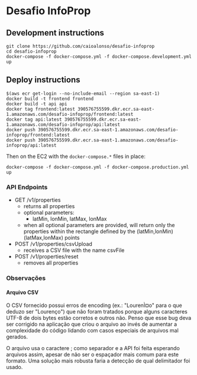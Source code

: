 # Desafio InfoProp

## Development instructions
```
git clone https://github.com/caioalonso/desafio-infoprop
cd desafio-infoprop
docker-compose -f docker-compose.yml -f docker-compose.development.yml up
```

## Deploy instructions
```
$(aws ecr get-login --no-include-email --region sa-east-1)
docker build -t frontend frontend
docker build -t api api
docker tag frontend:latest 390576755599.dkr.ecr.sa-east-1.amazonaws.com/desafio-infoprop/frontend:latest
docker tag api:latest 390576755599.dkr.ecr.sa-east-1.amazonaws.com/desafio-infoprop/api:latest
docker push 390576755599.dkr.ecr.sa-east-1.amazonaws.com/desafio-infoprop/frontend:latest
docker push 390576755599.dkr.ecr.sa-east-1.amazonaws.com/desafio-infoprop/api:latest
```

Then on the EC2 with the `docker-compose.*` files in place:
```
docker-compose -f docker-compose.yml -f docker-compose.production.yml up
```

### API Endpoints

- GET /v1/properties
  - returns all properties
  - optional parameters:
    - latMin, lonMin, latMax, lonMax
  - when all optional parameters are provided, will return only the properties within the rectangle defined by the (latMin,lonMin) (latMax,lonMax) points
- POST /v1/properties/csvUpload
  - receives a CSV file with the name csvFile
- POST /v1/properties/reset
  - removes all properties

### Observações

#### Arquivo CSV

O CSV fornecido possui erros de encoding (ex.: "LourenÌ¤o" para o que deduzo ser "Lourenço") que não foram tratados porque alguns caracteres UTF-8 de dois bytes estão corretos e outros não. Penso que esse bug deva ser corrigido na aplicação que criou o arquivo ao invés de aumentar a complexidade do código lidando com casos especiais de arquivos mal gerados.

O arquivo usa o caractere ; como separador e a API foi feita esperando arquivos assim, apesar de não ser o espaçador mais comum para este formato. Uma solução mais robusta faria a detecção de qual delimitador foi usado.
